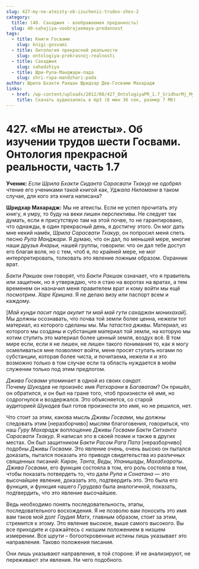 ```yaml
---
slug: 427-my-ne-ateisty-ob-izuchenii-trudov-shes-2
category:
  title: (40. Сахаджия - воображаемая преданность)
  slug: 40-sahajiya-voobrajaemaya-predannost
tags:
  - title: Книги Госвами
    slug: knigi-gosvami
  - title: Онтология прекрасной реальности
    slug: ontologiya-prekrasnoj-realnosti
  - title: Сахаджия
    slug: sahadzhiya
  - title: Шри-Рупа-Манджари-пада
    slug: shri-rupa-mandzhari-pada
author: Шрила Бхакти Ракшак Шридхар Дев-Госвами Махарадж
links:
  - href: /wp-content/uploads/2012/08/427_OntologiyaPR_1.7_SridharMj_My_ne_ateisty_Ob_izuchenii_trudov_shesti_Gosvami1.mp3
    title: Скачать аудиозапись в mp3 (8 мин 36 сек, размер 7 Мб)
---
```


# 427. «Мы не атеисты». Об изучении трудов шести Госвами. Онтология прекрасной реальности, часть 1.7

**Ученик:** *Если Шрила Бхакти Сиданта Сарасвати Тхакур* не одобрял чтение его учениками такой книгой как, *Уджала Ниломани* в таком случае, для кого эта книга написана?

**Шридхар Махарадж:** Мы не атеисты. Если не успел прочитать эту книгу, я умру, то буду на веки лишен перспективы. Не следует так думать, если я присутствую там на этой почве, то не гарантировано, что однажды, в один прекрасный день, я достигну этого. Он мог дать мне некий намёк, *Шрила Сарасвати Тхакур*, он попросил меня спеть песню *Рупа Манджари*. Я думаю, что он дал, по меньшей мере, многие наши друзья *Ачарьи,* нашей группы, говорили: что он дал тебе доступ его благая воля, но с тем, чтоб я, по крайней мере, не мог интерпретировать, толковать это явление ложным образом. Охранник врат.

*Бакти Ракшак* они говорят, что *Бакти Ракшак* означает, что я правитель или защитник, но я утверждаю, что я стаю на воротах на вратах, а тем временем он назначил меня правителем врат и кому войти мы ещё посмотрим. *Харе Кришна*. Я не делаю визу или паспорт всем и каждому.

[*Май кунди пасит пади акулит ти май май гути сахаджан монихахай*]. Мы должны осознавать, что почва той земли более ценна, нежели тот материал, из которого сделаны мы. Мы *татастха дживы*. Материал, из которого мы созданы и субстанция материал той земли, на которую мы хотим ступить это материал более ценный земля, воздух всё. В том мире если, если я не лишен, не лишен такого понимания то, как я могу осмеливаться мне позволяют войти, меня просят ступать ногами по субстанции, которая более чиста, и почитаема, нежели я и это возможно только в том случае если та область нуждается в моём служении только под этим предлогом.

*Джива Госвами* упоминает в одной из своих *сандат*. Почему *Шукадев* не произнёс имя *Ратхарани* в *Багаватам*? Он пришёл, он обратился, и он был на гране того, чтоб произнести её имя, но содрогнулся и воздержался. Это объясняется, со старой аудиторией *Шукадев* был готов произнести это имя, но не решился, нет.

Что стоит за этим, какова мысль *Дживы Госвами*, мы должны следовать этим [неразборчиво] мыслям благоговения, говориться, что наш *Гуру Махарадж* воплощение *Дживы Госвами Бакти Ситханта Сарасвати Тхакур*. Я написал это в своей поэме и также в других местах. Он был защитником *Бакти* *Расом Рага Пата* [неразборчиво] подобны *Дживы Госвами*. Это явление очень, очень высоко он пытался доказать, пытался показать это приводя свидетельства из различных священных писаний: *Киран, Танта, Веды, Упанишады*, *Махабхараты*. *Джива Госвами*, его функция состояла в том, его роль состояла в том, чтобы показать потвердеть то, что дали *Рупа* и *Сонатана* — это высочайшее явление, доказать это, подтвердить это. Это была его функция, и функция нашего *Гурудева* была аналогичной, показать, подтвердить, что это явление высочайшее.

Ведь необходимо понять последовательность, этапы, последовательного восхождения. Я не позволю вам поносить это имя вам таков мой долг *Гаудия Матх*, главным образом, стоит за этим, стремится к этому. Это явление высокое, выше самого высокого. Вы все приходите и сражайтесь с низшим положением в низшем измерении. Все *шрути* – богооткровенные истины лишь указывает это направления. Таково положения писания.

Они лишь указывают направления, в той стороне. И не анализируют, не переживают эти явления. Ни чего подобного.

